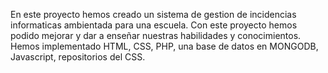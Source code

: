 En este proyecto hemos creado un sistema de gestion de incidencias informaticas ambientada para una escuela.
Con este proyecto hemos podido mejorar y dar a enseñar nuestras habilidades y conocimientos. 
Hemos implementado HTML, CSS, PHP, una base de datos en MONGODB, Javascript, repositorios del CSS.
